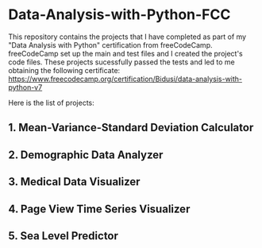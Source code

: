 # Data-Analysis-with-Python-FCC
This repository contains the projects that I have completed as part of my "Data Analysis with Python" certification from freeCodeCamp.
freeCodeCamp set up the main and test files and I created the project's code files.
These projects sucessfully passed the tests and led to me obtaining the following certificate:
https://www.freecodecamp.org/certification/Bidusi/data-analysis-with-python-v7

Here is the list of projects:
## 1. Mean-Variance-Standard Deviation Calculator
## 2. Demographic Data Analyzer
## 3. Medical Data Visualizer
## 4. Page View Time Series Visualizer
## 5. Sea Level Predictor


